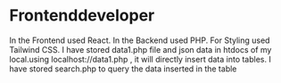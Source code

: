 # Frontenddeveloper

In the Frontend used React.
In the Backend used PHP.
For Styling used Tailwind CSS.
I have stored data1.php file and json data in htdocs of my local.using localhost://data1.php , it will directly insert data into tables.
I have stored search.php to query the data inserted in the table
